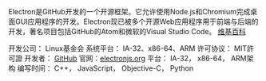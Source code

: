 Electron是GitHub开发的一个开源框架。它允许使用Node.js和Chromium完成桌面GUI应用程序的开发。Electron现已被多个开源Web应用程序用于前端与后端的开发，著名项目包括GitHub的Atom和微软的Visual Studio Code。 [维基百科](https://zh.wikipedia.org/zh-cn/Electron)

开发公司： Linux基金会
系统平台： IA-32、x86-64、ARM
许可协议： MIT許可證
开发者： [GitHub](https://github.com/electron/electron)
官网：[electronjs.org](https://www.electronjs.org/)
平台： IA-32， x86-64， ARM架构
编写时间： C++， JavaScript， Objective-C， Python
